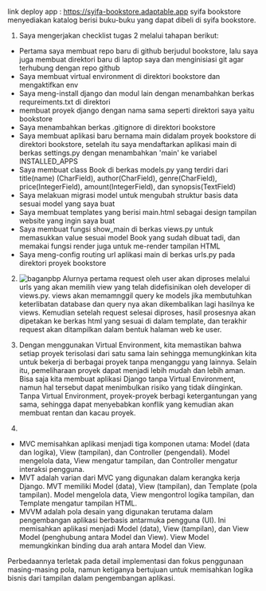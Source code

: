 link deploy app : https://syifa-bookstore.adaptable.app
syifa bookstore menyediakan katalog berisi buku-buku yang dapat dibeli di syifa bookstore.

1. Saya mengerjakan checklist tugas 2 melalui tahapan berikut:
- Pertama saya membuat repo baru di github berjudul bookstore, lalu saya juga membuat direktori baru di laptop saya dan menginisiasi git agar terhubung dengan repo github
- Saya membuat virtual environment di direktori bookstore dan mengaktifkan env
- Saya meng-install django dan modul lain dengan menambahkan berkas requreiments.txt di direktori
-  membuat proyek django dengan nama sama seperti direktori saya yaitu bookstore
-  Saya menambahkan berkas .gitignore di direktori bookstore
-  Saya membuat aplikasi baru bernama main didalam proyek bookstore di direktori bookstore, setelah itu saya mendaftarkan aplikasi main di berkas settings.py dengan menambahkan 'main' ke variabel INSTALLED_APPS
-  Saya membuat class Book di berkas models.py yang terdiri dari title(name) (CharField), author(CharField), genre(CharField), price(IntegerField), amount(IntegerField), dan synopsis(TextField)
-  Saya melakuan migrasi model untuk mengubah struktur basis data sesuai model yang saya buat
-  Saya membuat templates yang berisi main.html sebagai design tampilan website yang ingin saya buat
-  Saya membuat fungsi show_main di berkas views.py untuk memasukkan value sesuai model Book yang sudah dibuat tadi, dan memakai fungsi render juga untuk me-render tampilan HTML
-  Saya meng-config routing url aplikasi main di berkas urls.py pada direktori proyek bookstore 

2. ![baganpbp](https://github.com/syifamahira/bookstore/assets/80321089/1a52cf45-900b-44f0-b12b-646e8c5019d1)
     Alurnya pertama request oleh user akan diproses melalui urls yang akan memilih view yang telah didefisinikan oleh developer di views.py. views akan memamnggil query ke models jika membutuhkan keterlibatan database dan query nya akan dikembalikan lagi hasilnya ke views. Kemudian setelah request selesai diproses, hasil prosesnya akan dipetakan ke berkas html yang sesuai di dalam template, dan terakhir request akan ditampilkan dalam bentuk halaman web ke user.

3. Dengan menggunakan Virtual Environment, kita memastikan bahwa setiap proyek terisolasi dari satu sama lain sehingga memungkinkan kita untuk bekerja di berbagai proyek tanpa menganggu yang lainnya. Selain itu, pemeliharaan proyek dapat menjadi lebih mudah dan lebih aman.
Bisa saja kita membuat aplikasi Django tanpa Virtual Environment, namun hal tersebut dapat menimbulkan risiko yang tidak diinginkan. Tanpa Virtual Environment, proyek-proyek berbagi ketergantungan yang sama, sehingga dapat menyebabkan konflik yang kemudian akan membuat rentan dan kacau proyek.

4.
- MVC memisahkan aplikasi menjadi tiga komponen utama: Model (data dan logika), View (tampilan), dan Controller (pengendali). Model mengelola data, View mengatur tampilan, dan Controller mengatur interaksi pengguna.
- MVT adalah varian dari MVC yang digunakan dalam kerangka kerja Django. MVT memiliki Model (data), View (tampilan), dan Template (pola tampilan). Model mengelola data, View mengontrol logika tampilan, dan Template mengatur tampilan HTML.
- MVVM adalah pola desain yang digunakan terutama dalam pengembangan aplikasi berbasis antarmuka pengguna (UI). Ini memisahkan aplikasi menjadi Model (data), View (tampilan), dan View Model (penghubung antara Model dan View). View Model memungkinkan binding dua arah antara Model dan View.

Perbedaannya terletak pada detail implementasi dan fokus penggunaan masing-masing pola, namun ketiganya bertujuan untuk memisahkan logika bisnis dari tampilan dalam pengembangan aplikasi.
